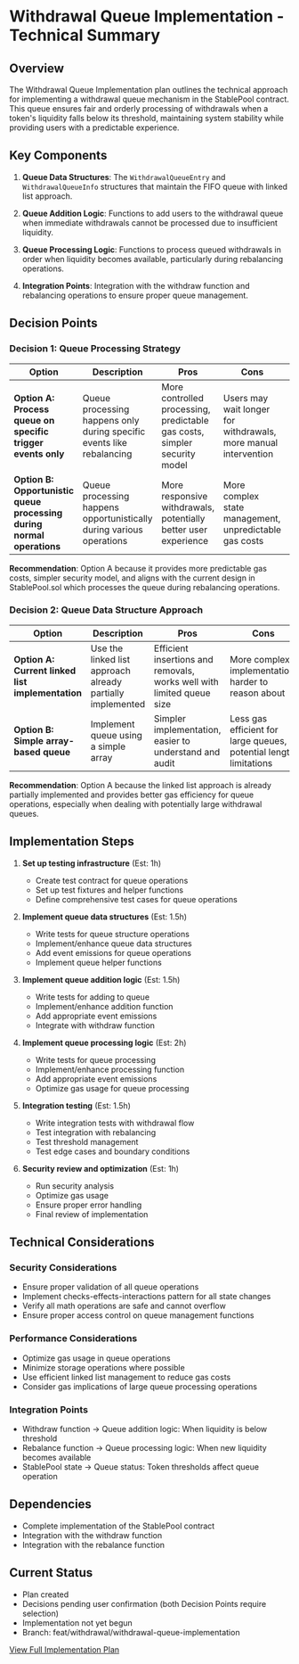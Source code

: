 # Withdrawal Queue Implementation - Technical Summary

## Overview

The Withdrawal Queue Implementation plan outlines the technical approach for implementing a withdrawal queue mechanism in the StablePool contract. This queue ensures fair and orderly processing of withdrawals when a token's liquidity falls below its threshold, maintaining system stability while providing users with a predictable experience.

## Key Components

1. **Queue Data Structures**: The `WithdrawalQueueEntry` and `WithdrawalQueueInfo` structures that maintain the FIFO queue with linked list approach.

2. **Queue Addition Logic**: Functions to add users to the withdrawal queue when immediate withdrawals cannot be processed due to insufficient liquidity.

3. **Queue Processing Logic**: Functions to process queued withdrawals in order when liquidity becomes available, particularly during rebalancing operations.

4. **Integration Points**: Integration with the withdraw function and rebalancing operations to ensure proper queue management.

## Decision Points

### Decision 1: Queue Processing Strategy

| Option | Description | Pros | Cons | Status |
|--------|-------------|------|------|--------|
| **Option A: Process queue on specific trigger events only** | Queue processing happens only during specific events like rebalancing | More controlled processing, predictable gas costs, simpler security model | Users may wait longer for withdrawals, more manual intervention | Pending selection |
| **Option B: Opportunistic queue processing during normal operations** | Queue processing happens opportunistically during various operations | More responsive withdrawals, potentially better user experience | More complex state management, unpredictable gas costs | Pending selection |

**Recommendation**: Option A because it provides more predictable gas costs, simpler security model, and aligns with the current design in StablePool.sol which processes the queue during rebalancing operations.

### Decision 2: Queue Data Structure Approach

| Option | Description | Pros | Cons | Status |
|--------|-------------|------|------|--------|
| **Option A: Current linked list implementation** | Use the linked list approach already partially implemented | Efficient insertions and removals, works well with limited queue size | More complex implementation, harder to reason about | Pending selection |
| **Option B: Simple array-based queue** | Implement queue using a simple array | Simpler implementation, easier to understand and audit | Less gas efficient for large queues, potential length limitations | Pending selection |

**Recommendation**: Option A because the linked list approach is already partially implemented and provides better gas efficiency for queue operations, especially when dealing with potentially large withdrawal queues.

## Implementation Steps

1. **Set up testing infrastructure** (Est: 1h)
   - Create test contract for queue operations
   - Set up test fixtures and helper functions
   - Define comprehensive test cases for queue operations

2. **Implement queue data structures** (Est: 1.5h)
   - Write tests for queue structure operations
   - Implement/enhance queue data structures
   - Add event emissions for queue operations
   - Implement queue helper functions

3. **Implement queue addition logic** (Est: 1.5h)
   - Write tests for adding to queue
   - Implement/enhance addition function
   - Add appropriate event emissions
   - Integrate with withdraw function

4. **Implement queue processing logic** (Est: 2h)
   - Write tests for queue processing
   - Implement/enhance processing function
   - Add appropriate event emissions
   - Optimize gas usage for queue processing

5. **Integration testing** (Est: 1.5h)
   - Write integration tests with withdrawal flow
   - Test integration with rebalancing
   - Test threshold management
   - Test edge cases and boundary conditions

6. **Security review and optimization** (Est: 1h)
   - Run security analysis
   - Optimize gas usage
   - Ensure proper error handling
   - Final review of implementation

## Technical Considerations

### Security Considerations
- Ensure proper validation of all queue operations
- Implement checks-effects-interactions pattern for all state changes
- Verify all math operations are safe and cannot overflow
- Ensure proper access control on queue management functions

### Performance Considerations
- Optimize gas usage in queue operations
- Minimize storage operations where possible
- Use efficient linked list management to reduce gas costs
- Consider gas implications of large queue processing operations

### Integration Points
- Withdraw function → Queue addition logic: When liquidity is below threshold
- Rebalance function → Queue processing logic: When new liquidity becomes available
- StablePool state → Queue status: Token thresholds affect queue operation

## Dependencies

- Complete implementation of the StablePool contract
- Integration with the withdraw function
- Integration with the rebalance function

## Current Status

- Plan created
- Decisions pending user confirmation (both Decision Points require selection)
- Implementation not yet begun
- Branch: feat/withdrawal/withdrawal-queue-implementation

[View Full Implementation Plan](../withdrawal-queue-implementation-plan.md)